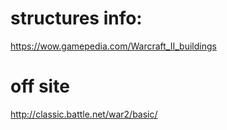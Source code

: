 # structures info:

https://wow.gamepedia.com/Warcraft_II_buildings

# off site

http://classic.battle.net/war2/basic/
